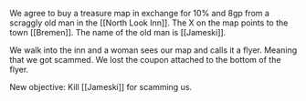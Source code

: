 We agree to buy a treasure map in exchange for 10% and 8gp from a scraggly old man in the [[North Look Inn]]. The X on the map points to the town [[Bremen]]. The name of the old man is [[Jameski]].

We walk into the inn and a woman sees our map and calls it a flyer. Meaning that we got scammed. We lost the coupon attached to the bottom of the flyer.

New objective: Kill [[Jameski]] for scamming us.